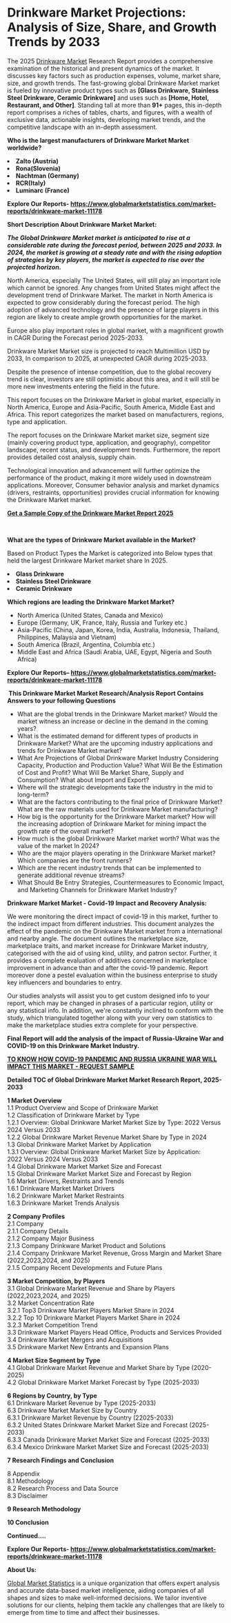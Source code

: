 <H1>Drinkware Market Projections: Analysis of Size, Share, and Growth Trends by 2033</H1><p>The 2025 <a href="https://www.globalmarketstatistics.com/market-reports/drinkware-market-11178">Drinkware Market</a> Research Report provides a comprehensive examination of the historical and present dynamics of the market. It discusses key factors such as production expenses, volume, market share, size, and growth trends. The fast-growing global Drinkware Market market is fueled by innovative product types such as <strong>[Glass Drinkware, Stainless Steel Drinkware, Ceramic Drinkware]</strong> and uses such as <strong>[Home, Hotel, Restaurant, and Other]</strong>. Standing tall at more than <strong>91+</strong> pages, this in-depth report comprises a riches of tables, charts, and figures, with a wealth of exclusive data, actionable insights, developing market trends, and the competitive landscape with an in-depth assessment.</p><p><strong>Who is the largest manufacturers of Drinkware Market Market worldwide?</strong></p><p><strong><li>Zalto (Austria)<li>Rona(Slovenia)<li>Nachtman (Germany)<li>RCR(Italy)<li>Luminarc (France)</strong></p><p><strong>Explore Our Reports-&nbsp;<a href="https://wordhtml.com/">https://www.globalmarketstatistics.com/market-reports/drinkware-market-11178</a></strong></p><p><strong>Short Description About Drinkware Market Market:</strong></p><p><strong><em>The Global Drinkware Market market is anticipated to rise at a considerable rate during the forecast period, between 2025 and 2033. In 2024, the market is growing at a steady rate and with the rising adoption of strategies by key players, the market is expected to rise over the projected horizon.</em></strong></p><p>North America, especially The United States, will still play an important role which cannot be ignored. Any changes from United States might affect the development trend of Drinkware Market. The market in North America is expected to grow considerably during the forecast period. The high adoption of advanced technology and the presence of large players in this region are likely to create ample growth opportunities for the market.</p><p>Europe also play important roles in global market, with a magnificent growth in CAGR During the Forecast period 2025-2033.</p><p>Drinkware Market Market size is projected to reach Multimillion USD by 2033, In comparison to 2025, at unexpected CAGR during 2025-2033.</p><p>Despite the presence of intense competition, due to the global recovery trend is clear, investors are still optimistic about this area, and it will still be more new investments entering the field in the future.</p><p>This report focuses on the Drinkware Market in global market, especially in North America, Europe and Asia-Pacific, South America, Middle East and Africa. This report categorizes the market based on manufacturers, regions, type and application.</p><p>The report focuses on the Drinkware Market market size, segment size (mainly covering product type, application, and geography), competitor landscape, recent status, and development trends. Furthermore, the report provides detailed cost analysis, supply chain.</p><p>Technological innovation and advancement will further optimize the performance of the product, making it more widely used in downstream applications. Moreover, Consumer behavior analysis and market dynamics (drivers, restraints, opportunities) provides crucial information for knowing the Drinkware Market market.</p><p><strong><a href="https://www.globalmarketstatistics.com/market-reports/drinkware-market-11178">Get a Sample Copy of the Drinkware Market Report 2025</a></strong></p><p>&nbsp;</p><p><strong>What are the types of Drinkware Market available in the Market?</strong></p><p>Based on Product Types the Market is categorized into Below types that held the largest Drinkware Market market share In 2025.</p><p><strong><li>Glass Drinkware<li>Stainless Steel Drinkware<li>Ceramic Drinkware</strong></p><p><strong>Which regions are leading the Drinkware Market Market?</strong></p><ul><li>North America (United States, Canada and Mexico)</li><li>Europe (Germany, UK, France, Italy, Russia and Turkey etc.)</li><li>Asia-Pacific (China, Japan, Korea, India, Australia, Indonesia, Thailand, Philippines, Malaysia and Vietnam)</li><li>South America (Brazil, Argentina, Columbia etc.)</li><li>Middle East and Africa (Saudi Arabia, UAE, Egypt, Nigeria and South Africa)</li></ul><p><strong>Explore Our Reports&ndash;&nbsp;<a href="https://www.globalmarketstatistics.com/market-reports/drinkware-market-11178">https://www.globalmarketstatistics.com/market-reports/drinkware-market-11178</a></strong></p><p><strong>&nbsp;This Drinkware Market Market Research/Analysis Report Contains Answers to your following Questions</strong></p><ul><li>What are the global trends in the Drinkware Market market? Would the market witness an increase or decline in the demand in the coming years?</li><li>What is the estimated demand for different types of products in Drinkware Market? What are the upcoming industry applications and trends for Drinkware Market market?</li><li>What Are Projections of Global Drinkware Market Industry Considering Capacity, Production and Production Value? What Will Be the Estimation of Cost and Profit? What Will Be Market Share, Supply and Consumption? What about Import and Export?</li><li>Where will the strategic developments take the industry in the mid to long-term?</li><li>What are the factors contributing to the final price of Drinkware Market? What are the raw materials used for Drinkware Market manufacturing?</li><li>How big is the opportunity for the Drinkware Market market? How will the increasing adoption of Drinkware Market for mining impact the growth rate of the overall market?</li><li>How much is the global Drinkware Market market worth? What was the value of the market In 2024?</li><li>Who are the major players operating in the Drinkware Market market? Which companies are the front runners?</li><li>Which are the recent industry trends that can be implemented to generate additional revenue streams?</li><li>What Should Be Entry Strategies, Countermeasures to Economic Impact, and Marketing Channels for Drinkware Market Industry?</li></ul><p><strong>Drinkware Market Market - Covid-19 Impact and Recovery Analysis:</strong></p><p>We were monitoring the direct impact of covid-19 in this market, further to the indirect impact from different industries. This document analyzes the effect of the pandemic on the Drinkware Market market from a international and nearby angle. The document outlines the marketplace size, marketplace traits, and market increase for Drinkware Market industry, categorised with the aid of using kind, utility, and patron sector. Further, it provides a complete evaluation of additives concerned in marketplace improvement in advance than and after the covid-19 pandemic. Report moreover done a pestel evaluation within the business enterprise to study key influencers and boundaries to entry.</p><p>Our studies analysts will assist you to get custom designed info to your report, which may be changed in phrases of a particular region, utility or any statistical info. In addition, we're constantly inclined to conform with the study, which triangulated together along with your very own statistics to make the marketplace studies extra complete for your perspective.</p><p><strong>Final Report will add the analysis of the impact of Russia-Ukraine War and COVID-19 on this Drinkware Market Industry.</strong></p><p><strong><a href="https://www.globalmarketstatistics.com/market-reports/drinkware-market-11178">TO KNOW HOW COVID-19 PANDEMIC AND RUSSIA UKRAINE WAR WILL IMPACT THIS MARKET - REQUEST SAMPLE</a></strong></p><p><strong>Detailed TOC of Global Drinkware Market Market Research Report, 2025-2033</strong></p><p><strong>1 Market Overview</strong><br /> 1.1 Product Overview and Scope of Drinkware Market<br /> 1.2 Classification of Drinkware Market by Type<br /> 1.2.1 Overview: Global Drinkware Market Market Size by Type: 2022&nbsp;Versus 2024 Versus 2033<br /> 1.2.2 Global Drinkware Market Revenue Market Share by Type in 2024<br /> 1.3 Global Drinkware Market Market by Application<br /> 1.3.1 Overview: Global Drinkware Market Market Size by Application: 2022&nbsp;Versus 2024 Versus 2033<br /> 1.4 Global Drinkware Market Market Size and Forecast<br /> 1.5 Global Drinkware Market Market Size and Forecast by Region<br /> 1.6 Market Drivers, Restraints and Trends<br /> 1.6.1 Drinkware Market Market Drivers<br /> 1.6.2 Drinkware Market Market Restraints<br /> 1.6.3 Drinkware Market Trends Analysis</p><p><strong>2 Company Profiles</strong><br /> 2.1 Company<br /> 2.1.1 Company Details<br /> 2.1.2 Company Major Business<br /> 2.1.3 Company Drinkware Market Product and Solutions<br /> 2.1.4 Company Drinkware Market Revenue, Gross Margin and Market Share (2022,2023,2024, and 2025)<br /> 2.1.5 Company Recent Developments and Future Plans</p><p><strong>3 Market Competition, by Players</strong><br /> 3.1 Global Drinkware Market Revenue and Share by Players (2022,2023,2024, and 2025)<br /> 3.2 Market Concentration Rate<br /> 3.2.1 Top3 Drinkware Market Players Market Share in 2024<br /> 3.2.2 Top 10 Drinkware Market Players Market Share in 2024<br /> 3.2.3 Market Competition Trend<br /> 3.3 Drinkware Market Players Head Office, Products and Services Provided<br /> 3.4 Drinkware Market Mergers and Acquisitions<br /> 3.5 Drinkware Market New Entrants and Expansion Plans</p><p><strong>4 Market Size Segment by Type</strong><br /> 4.1 Global Drinkware Market Revenue and Market Share by Type (2020-2025)<br /> 4.2 Global Drinkware Market Market Forecast by Type (2025-2033)</p><p><strong>6 Regions by Country, by Type</strong><br /> 6.1 Drinkware Market Revenue by Type (2025-2033)<br /> 6.3 Drinkware Market Market Size by Country<br /> 6.3.1 Drinkware Market Revenue by Country (22025-2033)<br /> 6.3.2 United States Drinkware Market Market Size and Forecast (2025-2033)<br /> 6.3.3 Canada Drinkware Market Market Size and Forecast (2025-2033)<br /> 6.3.4 Mexico Drinkware Market Market Size and Forecast (2025-2033)</p><p><strong>7 Research Findings and Conclusion</strong></p><p>8 Appendix<br /> 8.1 Methodology<br /> 8.2 Research Process and Data Source<br /> 8.3 Disclaimer</p><p><strong>9 Research Methodology</strong></p><p><strong>10 Conclusion</strong></p><p><strong>Continued&hellip;.</strong></p><p><strong>Explore Our Reports-&nbsp;<a href="Drinkware Market">https://www.globalmarketstatistics.com/market-reports/drinkware-market-11178</a></strong></p><p><strong>About Us:</strong></p><p><a href="https://www.globalmarketstatistics.com/">Global Market Statistics</a>&nbsp;is a unique organization that offers expert analysis and accurate data-based market intelligence, aiding companies of all shapes and sizes to make well-informed decisions. We tailor inventive solutions for our clients, helping them tackle any challenges that are likely to emerge from time to time and affect their businesses.</p><p>&nbsp;</p>
